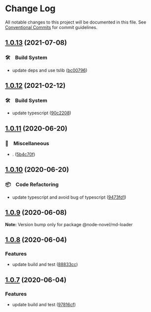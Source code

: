 # Change Log

All notable changes to this project will be documented in this file.
See [Conventional Commits](https://conventionalcommits.org) for commit guidelines.

## [1.0.13](https://github.com/bluelovers/ws-node-novel/compare/@node-novel/md-loader@1.0.12...@node-novel/md-loader@1.0.13) (2021-07-08)


### 🛠　Build System

* update deps and use tslib ([bc00796](https://github.com/bluelovers/ws-node-novel/commit/bc007968e0dde703a1b4e79d147bd7122fe3468b))





## [1.0.12](https://github.com/bluelovers/ws-node-novel/compare/@node-novel/md-loader@1.0.11...@node-novel/md-loader@1.0.12) (2021-02-12)


### 🛠　Build System

* update typescript ([90c2208](https://github.com/bluelovers/ws-node-novel/commit/90c22085d647eea8c5e8c4a24ca3dd63cbf784af))





## [1.0.11](https://github.com/bluelovers/ws-node-novel/compare/@node-novel/md-loader@1.0.10...@node-novel/md-loader@1.0.11) (2020-06-20)


### 🔖　Miscellaneous

* . ([5b4c70f](https://github.com/bluelovers/ws-node-novel/commit/5b4c70fc018e2f2622187143859a9783c5370849))





## [1.0.10](https://github.com/bluelovers/ws-node-novel/compare/@node-novel/md-loader@1.0.9...@node-novel/md-loader@1.0.10) (2020-06-20)


### 📦　Code Refactoring

* update typescript and avoid bug of typescript ([9473fd1](https://github.com/bluelovers/ws-node-novel/commit/9473fd159a3e0774e7646ab2dc60d73a4667f09b))





## [1.0.9](https://github.com/bluelovers/ws-node-novel/compare/@node-novel/md-loader@1.0.8...@node-novel/md-loader@1.0.9) (2020-06-08)

**Note:** Version bump only for package @node-novel/md-loader





## [1.0.8](https://github.com/bluelovers/ws-node-novel/compare/@node-novel/md-loader@1.0.7...@node-novel/md-loader@1.0.8) (2020-06-04)


### Features

* update build and test ([88833cc](https://github.com/bluelovers/ws-node-novel/commit/88833cc50b3b3194adfc3683fe2fca73c8ef8424))





## [1.0.7](https://github.com/bluelovers/ws-node-novel/compare/@node-novel/md-loader@1.0.6...@node-novel/md-loader@1.0.7) (2020-06-04)


### Features

* update build and test ([97816cf](https://github.com/bluelovers/ws-node-novel/commit/97816cfc4ef513d3cdeb5fc525a010543123fa76))
